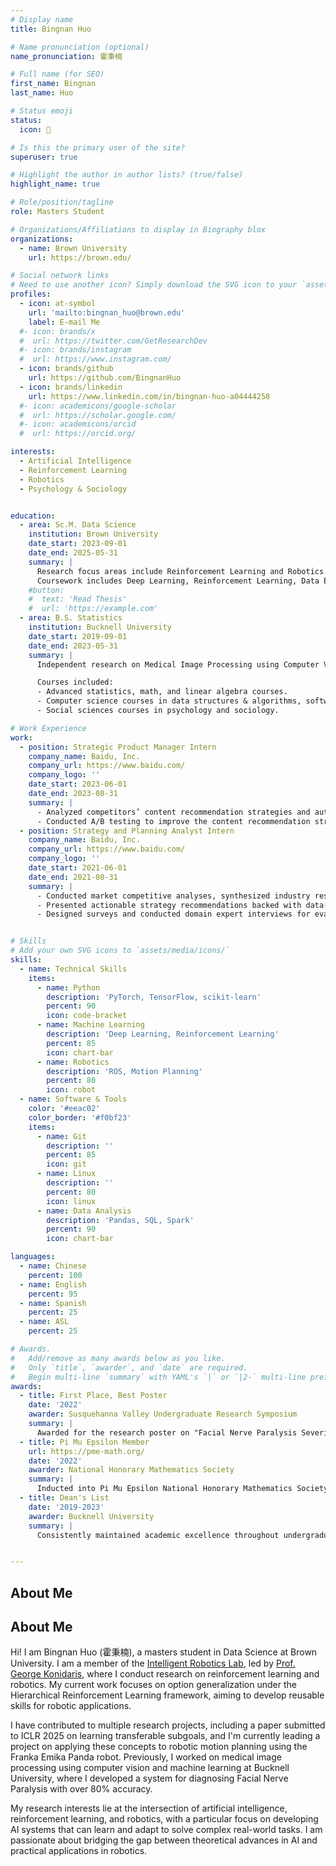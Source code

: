 ```yaml
---
# Display name
title: Bingnan Huo

# Name pronunciation (optional)
name_pronunciation: 霍秉楠

# Full name (for SEO)
first_name: Bingnan
last_name: Huo

# Status emoji
status:
  icon: 🤖

# Is this the primary user of the site?
superuser: true

# Highlight the author in author lists? (true/false)
highlight_name: true

# Role/position/tagline
role: Masters Student

# Organizations/Affiliations to display in Biography blox
organizations:
  - name: Brown University
    url: https://brown.edu/

# Social network links
# Need to use another icon? Simply download the SVG icon to your `assets/media/icons/` folder.
profiles:
  - icon: at-symbol
    url: 'mailto:bingnan_huo@brown.edu'
    label: E-mail Me
  #- icon: brands/x
  #  url: https://twitter.com/GetResearchDev
  #- icon: brands/instagram
  #  url: https://www.instagram.com/
  - icon: brands/github
    url: https://github.com/BingnanHuo
  - icon: brands/linkedin
    url: https://www.linkedin.com/in/bingnan-huo-a04444258
  #- icon: academicons/google-scholar
  #  url: https://scholar.google.com/
  #- icon: academicons/orcid
  #  url: https://orcid.org/

interests:
  - Artificial Intelligence
  - Reinforcement Learning
  - Robotics
  - Psychology & Sociology


education:
  - area: Sc.M. Data Science
    institution: Brown University
    date_start: 2023-09-01
    date_end: 2025-05-31
    summary: |
      Research focus areas include Reinforcement Learning and Robotics.
      Coursework includes Deep Learning, Reinforcement Learning, Data Engineering, and Computational Probability.
    #button:
    #  text: 'Read Thesis'
    #  url: 'https://example.com'
  - area: B.S. Statistics
    institution: Bucknell University
    date_start: 2019-09-01
    date_end: 2023-05-31
    summary: |
      Independent research on Medical Image Processing using Computer Vision and Machine Learning.

      Courses included:
      - Advanced statistics, math, and linear algebra courses.
      - Computer science courses in data structures & algorithms, software engineering, and image processing.
      - Social sciences courses in psychology and sociology.

# Work Experience
work:
  - position: Strategic Product Manager Intern
    company_name: Baidu, Inc.
    company_url: https://www.baidu.com/
    company_logo: ''
    date_start: 2023-06-01
    date_end: 2023-08-31
    summary: |
      - Analyzed competitors’ content recommendation strategies and authored product requirement documents and feature specifications.
      - Conducted A/B testing to improve the content recommendation strategy of the Baidu Mobile APP.
  - position: Strategy and Planning Analyst Intern
    company_name: Baidu, Inc.
    company_url: https://www.baidu.com/
    company_logo: ''
    date_start: 2021-06-01
    date_end: 2021-08-31
    summary: |
      - Conducted market competitive analyses, synthesized industry research reports, and analyzed competitor financial reports.
      - Presented actionable strategy recommendations backed with data-driven insights and visualizations to the leadership team.
      - Designed surveys and conducted domain expert interviews for evaluating market opportunities and risks.


# Skills
# Add your own SVG icons to `assets/media/icons/`
skills:
  - name: Technical Skills
    items:
      - name: Python
        description: 'PyTorch, TensorFlow, scikit-learn'
        percent: 90
        icon: code-bracket
      - name: Machine Learning
        description: 'Deep Learning, Reinforcement Learning'
        percent: 85
        icon: chart-bar
      - name: Robotics
        description: 'ROS, Motion Planning'
        percent: 80
        icon: robot
  - name: Software & Tools
    color: '#eeac02'
    color_border: '#f0bf23'
    items:
      - name: Git
        description: ''
        percent: 85
        icon: git
      - name: Linux
        description: ''
        percent: 80
        icon: linux
      - name: Data Analysis
        description: 'Pandas, SQL, Spark'
        percent: 90
        icon: chart-bar

languages:
  - name: Chinese
    percent: 100
  - name: English
    percent: 95
  - name: Spanish
    percent: 25
  - name: ASL
    percent: 25

# Awards.
#   Add/remove as many awards below as you like.
#   Only `title`, `awarder`, and `date` are required.
#   Begin multi-line `summary` with YAML's `|` or `|2-` multi-line prefix and indent 2 spaces below.
awards:
  - title: First Place, Best Poster
    date: '2022'
    awarder: Susquehanna Valley Undergraduate Research Symposium
    summary: |
      Awarded for the research poster on "Facial Nerve Paralysis Severity Grading by Computer Vision and Machine Learning"
  - title: Pi Mu Epsilon Member
    url: https://pme-math.org/
    date: '2022'
    awarder: National Honorary Mathematics Society
    summary: |
      Inducted into Pi Mu Epsilon National Honorary Mathematics Society for excellence in mathematics
  - title: Dean's List
    date: '2019-2023'
    awarder: Bucknell University
    summary: |
      Consistently maintained academic excellence throughout undergraduate studies


---
```


## About Me

## About Me

Hi! I am Bingnan Huo (霍秉楠), a masters student in Data Science at Brown University. I am a member of the [Intelligent Robotics Lab](http://irl.cs.brown.edu/), led by [Prof. George Konidaris](https://cs.brown.edu/people/gdk/), where I conduct research on reinforcement learning and robotics. My current work focuses on option generalization under the Hierarchical Reinforcement Learning framework, aiming to develop reusable skills for robotic applications.

I have contributed to multiple research projects, including a paper submitted to ICLR 2025 on learning transferable subgoals, and I'm currently leading a project on applying these concepts to robotic motion planning using the Franka Emika Panda robot. Previously, I worked on medical image processing using computer vision and machine learning at Bucknell University, where I developed a system for diagnosing Facial Nerve Paralysis with over 80% accuracy.

My research interests lie at the intersection of artificial intelligence, reinforcement learning, and robotics, with a particular focus on developing AI systems that can learn and adapt to solve complex real-world tasks. I am passionate about bridging the gap between theoretical advances in AI and practical applications in robotics.